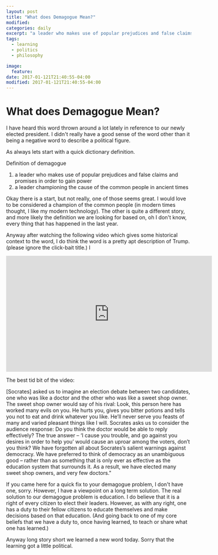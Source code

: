 ```yaml
---
layout: post
title: "What does Demagogue Mean?"
modified:
categories: daily
excerpt: "a leader who makes use of popular prejudices and false claims and promises in order to gain power"
tags:
  - learning
  - politics
  - philosophy

image:
  feature:
date: 2017-01-121T21:40:55-04:00
modified: 2017-01-121T21:40:55-04:00
---
```


# What does Demagogue Mean?

I have heard this word thrown around a lot lately in
 reference to our newly elected president.
  I didn't really have a good sense of the word other than it being a negative word
  to describe a political figure.

As always lets start with a quick dictionary definition.

Definition of demagogue
1) a leader who makes use of popular prejudices and false claims and promises in order to gain power
2) a leader championing the cause of the common people in ancient times

Okay there is a start, but not really, one of those seems great. I would love to be considered a champion of the common people (in modern times thought, I like my modern technology). The other is quite a different story, and more likely the definition we are looking for based on, oh I don't know, every thing that has happened in the last year.

Anyway after watching the following video which gives some historical context to the word, I do think the word is a pretty apt description of Trump. (please ignore the click-bait title.)  I

 <iframe width="560" height="315" src="https://www.youtube.com/embed/fLJBzhcSWTk" frameborder="0" allowfullscreen></iframe>

 The best tid bit of the video:

[Socrates] asked us to imagine an
election debate between two candidates, one who was like a doctor and the other who was
like a sweet shop owner. The sweet shop owner would say of his rival: Look, this person
here has worked many evils on you. He hurts you, gives you bitter potions and tells you
not to eat and drink whatever you like. He’ll never serve you feasts of many and varied
pleasant things like I will. Socrates asks us to consider the audience response: Do you
think the doctor would be able to reply effectively? The true answer – ‘I cause you trouble,
and go against you desires in order to help you’ would cause an uproar among the voters,
don’t you think? We have forgotten all about Socrates’s salient warnings against democracy.
We have preferred to think of democracy as an unambiguous good – rather than as something
that is only ever as effective as the education system that surrounds it. As a result, we
have elected many sweet shop owners, and very few doctors."

If you came here for a quick fix to your demagogue problem, I don't have one, sorry. However, I have a viewpoint on a long term solution.
The real solution to our demagogue problem is education. I do believe that it is a right of every citizen to elect their leaders. However, as with
any right, one has a duty to their fellow citizens to educate themselves and make decisions based on that education. (And going back to one of my core beliefs that we have a duty to, once having learned, to teach or share what one has learned.)

Anyway long story short we learned a new word today. Sorry that the learning got a little political.
